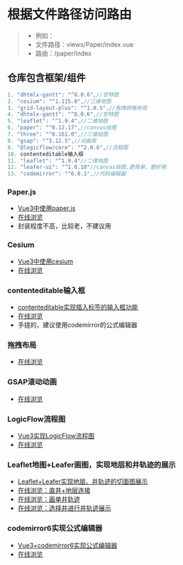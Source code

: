 
# 根据文件路径访问路由

> * 例如：
> * 文件路径：views/Paper/index.vue
> * 路由：/paper/index

## 仓库包含框架/组件

```js
1. "dhtmlx-gantt": "^8.0.6",//甘特图
2. "cesium": "^1.115.0",//三维地图
3. "grid-layout-plus": "^1.0.5",//拖拽网格布局
4. "dhtmlx-gantt": "^8.0.6",//甘特图
5. "leaflet": "^1.9.4",//二维地图
6. "paper": "^0.12.17",//canvas绘图
7. "three": "^0.161.0",//三维绘图
8. "gsap": "^3.12.5",//动画库
9. "@logicflow/core": "^2.0.6",//流程图
10. contenteditable输入框
11. "leaflet": "^1.9.4"//二维地图
12. "leafer-ui": "^1.0.10"//canvas绘图,更简单、更好用
13. "codemirror": "^6.0.1",//代码编辑器
```

### Paper.js

* [Vue3中使用paper.js](https://blog.csdn.net/qq_44775782/article/details/137052080)
* [在线浏览](https://rmq767.github.io/Vue3-Demo/#/paper/index)
* 封装程度不高，比较老，不建议用

### Cesium

* [Vue3中使用cesium](https://blog.csdn.net/qq_44775782/article/details/138565105)
* [在线浏览](https://rmq767.github.io/Vue3-Demo/#/cesium/getData)

### contenteditable输入框

* [contenteditable实现插入标签的输入框功能](https://blog.csdn.net/qq_44775782/article/details/139302247)
* [在线浏览](https://rmq767.github.io/Vue3-Demo/#/fneditor/index)
* 手搓的，建议使用codemirror的公式编辑器

### 拖拽布局

* [在线浏览](https://rmq767.github.io/Vue3-Demo/#/draglayout/index)

### GSAP滚动动画

* [在线浏览](https://rmq767.github.io/Vue3-Demo/#/gsap/scroll)

### LogicFlow流程图

* [Vue3实现LogicFlow流程图](https://blog.csdn.net/qq_44775782/article/details/143598096)
* [在线浏览](https://rmq767.github.io/Vue3-Demo/#/logicflow/index)

### Leaflet地图+Leafer画图，实现地层和井轨迹的展示

* [Leaflet+Leafer实现地层、井轨迹的切面图展示](https://blog.csdn.net/qq_44775782/article/details/144561037)
* [在线浏览：直井+地层连接](https://rmq767.github.io/Vue3-Demo/#/leafer/leafer1/index)
* [在线浏览：画单井轨迹](https://rmq767.github.io/Vue3-Demo/#/leafer/leafer2/index)
* [在线浏览：选择井进行井轨迹展示](https://rmq767.github.io/Vue3-Demo/#/leafer/leafer3/index)

### codemirror6实现公式编辑器

* [Vue3+codemirror6实现公式编辑器](https://blog.csdn.net/qq_44775782/article/details/145489119)
* [在线浏览](https://rmq767.github.io/Vue3-Demo/#/RulesEditor/index)